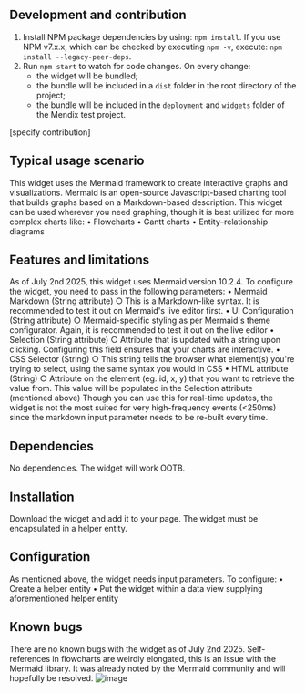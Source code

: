 ## Development and contribution

1. Install NPM package dependencies by using: `npm install`. If you use NPM v7.x.x, which can be checked by executing `npm -v`, execute: `npm install --legacy-peer-deps`.
1. Run `npm start` to watch for code changes. On every change:
    - the widget will be bundled;
    - the bundle will be included in a `dist` folder in the root directory of the project;
    - the bundle will be included in the `deployment` and `widgets` folder of the Mendix test project.

[specify contribution]


## Typical usage scenario
This widget uses the Mermaid framework to create interactive graphs and visualizations. Mermaid is an open-source Javascript-based charting tool that builds graphs based on a Markdown-based description. This widget can be used wherever you need graphing, though it is best utilized for more complex charts like:
	• Flowcharts
	• Gantt charts
	• Entity–relationship diagrams
## Features and limitations
As of July 2nd 2025, this widget uses Mermaid version 10.2.4. To configure the widget, you need to pass in the following parameters: 
	•  Mermaid Markdown (String attribute) 
		○ This is a Markdown-like syntax. It is recommended to test it out on Mermaid's live editor first. 
	• UI Configuration (String attribute) 
		○ Mermaid-specific styling as per Mermaid's theme configurator. Again, it is recommended to test it out on the live editor
	• Selection (String attribute)
		○ Attribute that is updated with a string upon clicking. Configuring this field ensures that your charts are interactive. 
	• CSS Selector (String)
		○ This string tells the browser what element(s) you're trying to select, using the same syntax you would in CSS
	• HTML attribute (String) 
		○ Attribute on the element (eg. id, x, y) that you want to retrieve the value from. This value will be populated in the Selection attribute (mentioned above) 
Though you can use this for real-time updates, the widget is not the most suited for very high-frequency events (<250ms) since the markdown input parameter needs to be re-built every time. 
## Dependencies
No dependencies. The widget will work OOTB. 
## Installation
Download the widget and add it to your page. The widget must be encapsulated in a helper entity. 
## Configuration
As mentioned above, the widget needs input parameters. To configure: 
	• Create a helper entity 
	• Put the widget within a data view supplying aforementioned helper entity 
## Known bugs
There are no known bugs with the widget as of July 2nd 2025. Self-references in flowcharts are weirdly elongated, this is an issue with the Mermaid library. It was already noted by the Mermaid community and will hopefully be resolved. ![image](https://github.com/user-attachments/assets/0b10f12a-dce6-466d-be91-25e490cf6401)
